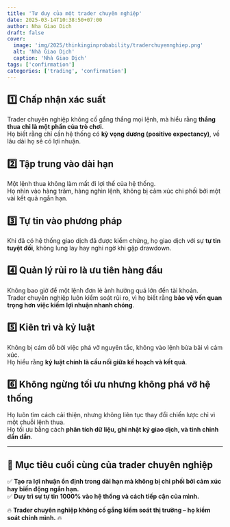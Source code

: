 ```yaml
---
title: 'Tư duy của một trader chuyên nghiệp'
date: 2025-03-14T10:38:50+07:00
author: Nha Giao Dich
draft: false
cover:
  image: 'img/2025/thinkinginprobability/traderchuyennghiep.png'
  alt: 'Nhà Giao Dịch'
  caption: 'Nhà Giao Dịch'
tags: ['confirmation']
categories: ['trading', 'confirmation']
---
```


## 1️⃣ Chấp nhận xác suất

Trader chuyên nghiệp không cố gắng thắng mọi lệnh, mà hiểu rằng **thắng thua chỉ là một phần của trò chơi**.  
Họ biết rằng chỉ cần hệ thống có **kỳ vọng dương (positive expectancy)**, về lâu dài họ sẽ có lợi nhuận.

## 2️⃣ Tập trung vào dài hạn

Một lệnh thua không làm mất đi lợi thế của hệ thống.  
Họ nhìn vào hàng trăm, hàng nghìn lệnh, không bị cảm xúc chi phối bởi một vài kết quả ngắn hạn.

## 3️⃣ Tự tin vào phương pháp

Khi đã có hệ thống giao dịch đã được kiểm chứng, họ giao dịch với sự **tự tin tuyệt đối**, không lung lay hay nghi ngờ khi gặp drawdown.

## 4️⃣ Quản lý rủi ro là ưu tiên hàng đầu

Không bao giờ để một lệnh đơn lẻ ảnh hưởng quá lớn đến tài khoản.  
Trader chuyên nghiệp luôn kiểm soát rủi ro, vì họ biết rằng **bảo vệ vốn quan trọng hơn việc kiếm lợi nhuận nhanh chóng**.

## 5️⃣ Kiên trì và kỷ luật

Không bị cám dỗ bởi việc phá vỡ nguyên tắc, không vào lệnh bừa bãi vì cảm xúc.  
Họ hiểu rằng **kỷ luật chính là cầu nối giữa kế hoạch và kết quả**.

## 6️⃣ Không ngừng tối ưu nhưng không phá vỡ hệ thống

Họ luôn tìm cách cải thiện, nhưng không liên tục thay đổi chiến lược chỉ vì một chuỗi lệnh thua.  
Họ tối ưu bằng cách **phân tích dữ liệu, ghi nhật ký giao dịch, và tinh chỉnh dần dần**.

---

## **🎯 Mục tiêu cuối cùng của trader chuyên nghiệp**

✅ **Tạo ra lợi nhuận ổn định trong dài hạn mà không bị chi phối bởi cảm xúc hay biến động ngắn hạn.**  
✅ **Duy trì sự tự tin 1000% vào hệ thống và cách tiếp cận của mình.**

🔥 **Trader chuyên nghiệp không cố gắng kiểm soát thị trường – họ kiểm soát chính mình.** 🔥
